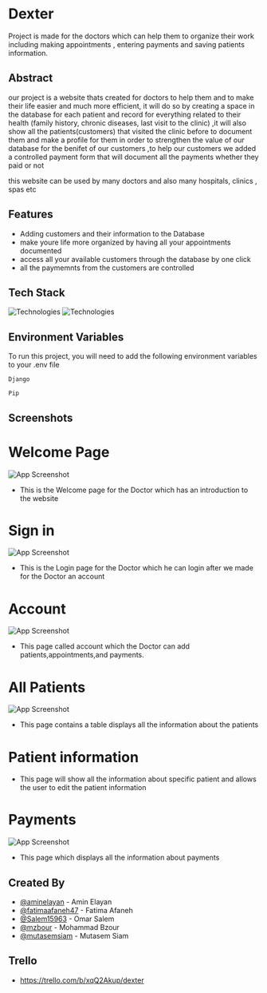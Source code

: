 # Dexter

Project is made for the doctors which can help them to organize their work including making appointments , entering payments
and saving patients information.


## Abstract



our project is a website thats created for doctors to help them and to make their life easier and much more efficient,
it will do so by creating a space in the database for each patient and record for everything related to their health (family history, chronic diseases, last visit to the clinic)
,it will also show all the patients(customers) that visited the clinic before to document them and make a profile for them in order to strengthen the value of our database for the benifet of our customers
,to help our customers we added a controlled payment form that will document all the payments whether they paid or not

this website can be used by many doctors and also many hospitals, clinics , spas etc 

## Features

- Adding customers and their information to the Database
- make youre life more organized by having all your appointments documented 
- access all your available customers through the database by one click 
- all the paymemnts from the customers are controlled 


## Tech Stack


![Technologies](https://miro.medium.com/max/1400/1*slHeZngyeUr7ypEz7MNL5w.png)
![Technologies](https://res.cloudinary.com/practicaldev/image/fetch/s--vIObQAxH--/c_imagga_scale,f_auto,fl_progressive,h_420,q_auto,w_1000/https://dev-to-uploads.s3.amazonaws.com/i/d9taiqwp0968js9hcn5u.png)



## Environment Variables

To run this project, you will need to add the following environment variables to your .env file

`Django`

`Pip`


## Screenshots

# Welcome Page 
![App Screenshot](https://i.ibb.co/5hv7Frw/Screen-Recording-2022-10-15-at-8-11-32-PM-Adobe-Express.gif)
 - This is the Welcome page for the Doctor which has an introduction to the website
# Sign in 
![App Screenshot](https://i.postimg.cc/cHJXYMBd/login-screen.png)
 - This is the Login page for the Doctor which he can login after we made for the Doctor an account 
# Account
![App Screenshot](https://s4.gifyu.com/images/Screen_Recording_2022-10-15_at_6_16_09_PM_AdobeExpress.gif)
 - This page called account which the Doctor can add patients,appointments,and payments.
# All Patients
![App Screenshot](https://i.ibb.co/crx6GC4/all-patient.png)
 - This page contains a table displays all the information about the patients 
# Patient information

 - This page will show all the information about specific patient and allows the user to edit the patient information 
# Payments
![App Screenshot](https://i.ibb.co/yynzBgv/payments-list.png)
 - This page which displays all the information about payments
## Created By

- [@aminelayan](https://github.com/aminelayan) - Amin Elayan
- [@fatimaafaneh47](https://github.com/fatimaafaneh47) - Fatima Afaneh
- [@Salem15963](https://github.com/Salem15963) - Omar Salem
- [@mzbour](https://github.com/mzbour) - Mohammad Bzour
- [@mutasemsiam](https://github.com/mutasemsiam) - Mutasem Siam

## Trello

- https://trello.com/b/xqQ2Akup/dexter


